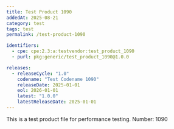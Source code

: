 ```yaml
---
title: Test Product 1090
addedAt: 2025-08-21
category: test
tags: test
permalink: /test-product-1090

identifiers:
  - cpe: cpe:2.3:a:testvendor:test_product_1090
  - purl: pkg:generic/test_product_1090@1.0.0

releases:
  - releaseCycle: "1.0"
    codename: "Test Codename 1090"
    releaseDate: 2025-01-01
    eol: 2026-01-01
    latest: "1.0.0"
    latestReleaseDate: 2025-01-01
---
```


This is a test product file for performance testing. Number: 1090
